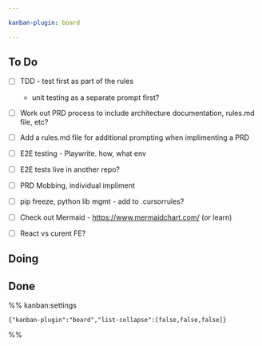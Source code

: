 ```yaml
---

kanban-plugin: board

---
```


## To Do

- [ ] TDD - test first as part of the rules
	- unit testing as a separate prompt first?
- [ ] Work out PRD process to include architecture documentation, rules.md file, etc?
- [ ] Add a rules.md file for additional prompting when implimenting a PRD
- [ ] E2E testing - Playwrite. how, what env
- [ ] E2E tests live in another repo?
- [ ] PRD Mobbing, individual impliment
- [ ] pip freeze, python lib mgmt - add to .cursorrules?
- [ ] Check out Mermaid - https://www.mermaidchart.com/ (or learn)
- [ ] React vs curent FE?


## Doing



## Done





%% kanban:settings
```
{"kanban-plugin":"board","list-collapse":[false,false,false]}
```
%%